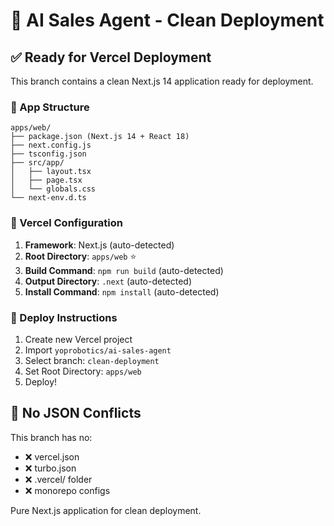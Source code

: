 # 🚀 AI Sales Agent - Clean Deployment

## ✅ Ready for Vercel Deployment

This branch contains a clean Next.js 14 application ready for deployment.

### 📁 App Structure
```
apps/web/
├── package.json (Next.js 14 + React 18)
├── next.config.js
├── tsconfig.json
├── src/app/
│   ├── layout.tsx
│   ├── page.tsx
│   └── globals.css
└── next-env.d.ts
```

### 🔧 Vercel Configuration

1. **Framework**: Next.js (auto-detected)
2. **Root Directory**: `apps/web` ⭐
3. **Build Command**: `npm run build` (auto-detected)
4. **Output Directory**: `.next` (auto-detected)
5. **Install Command**: `npm install` (auto-detected)

### 🚀 Deploy Instructions

1. Create new Vercel project
2. Import `yoprobotics/ai-sales-agent`
3. Select branch: `clean-deployment`
4. Set Root Directory: `apps/web`
5. Deploy!

## 🎯 No JSON Conflicts

This branch has no:
- ❌ vercel.json
- ❌ turbo.json  
- ❌ .vercel/ folder
- ❌ monorepo configs

Pure Next.js application for clean deployment.